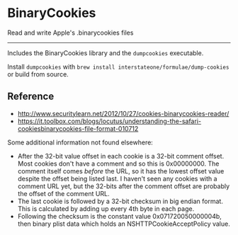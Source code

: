 # BinaryCookies

Read and write Apple's .binarycookies files

---

Includes the BinaryCookies library and the `dumpcookies` executable.

Install `dumpcookies` with `brew install interstateone/formulae/dump-cookies` or build from source.

## Reference

- http://www.securitylearn.net/2012/10/27/cookies-binarycookies-reader/
- https://it.toolbox.com/blogs/locutus/understanding-the-safari-cookiesbinarycookies-file-format-010712

Some additional information not found elsewhere:

- After the 32-bit value offset in each cookie is a 32-bit comment offset. Most cookies don't have a comment and so this is 0x00000000. The comment itself comes _before_ the URL, so it has the lowest offset value despite the offset being listed last. I haven't seen any cookies with a comment URL yet, but the 32-bits after the comment offset are probably the offset of the comment URL.
- The last cookie is followed by a 32-bit checksum in big endian format. This is calculated by adding up every 4th byte in each page.
- Following the checksum is the constant value 0x071720050000004b, then binary plist data which holds an NSHTTPCookieAcceptPolicy value.
